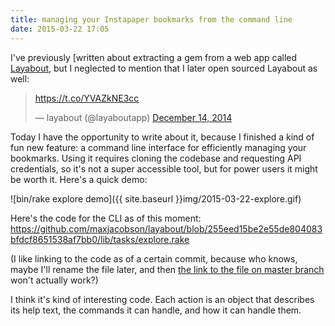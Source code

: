 ```yaml
---
title: managing your Instapaper bookmarks from the command line
date: 2015-03-22 17:05
---
```


I've previously [written about extracting a gem from a web app called
[Layabout][film], but I neglected to mention that I later open sourced Layabout
as well:

[film]: http://www.hardscrabble.net/2014/refactoring_old_code/

<blockquote class="twitter-tweet" lang="en"><p><a href="https://t.co/YVAZkNE3cc">https://t.co/YVAZkNE3cc</a></p>&mdash; layabout (@layaboutapp) <a href="https://twitter.com/layaboutapp/status/544164277561856000">December 14, 2014</a></blockquote>

Today I have the opportunity to write about it, because I finished a kind of
fun new feature: a command line interface for efficiently managing your
bookmarks. Using it requires cloning the codebase and requesting API
credentials, so it's not a super accessible tool, but for power users it might
be worth it. Here's a quick demo:

![bin/rake explore demo]({{ site.baseurl }}img/2015-03-22-explore.gif)

Here's the code for the CLI as of this moment: <https://github.com/maxjacobson/layabout/blob/255eed15be2e55de804083bfdcf8651538af7bb0/lib/tasks/explore.rake>

(I like linking to the code as of a certain commit, because who knows, maybe
I'll rename the file later, and then [the link to the file on master
branch][master] won't actually work?)

[master]: https://github.com/maxjacobson/layabout/blob/master/lib/tasks/explore.rake

I think it's kind of interesting code. Each action is an object that describes
its help text, the commands it can handle, and how it can handle them.
